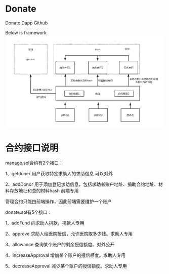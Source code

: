 # Donate
Donate Dapp Github

Below is framework
![image](https://github.com/HiZhongxh/Donate/blob/master/framework.jpg?raw=true)




# 合约接口说明

manage.sol合约有2个接口：

1、getdoner 用户获取特定求助人的求助信息 可以对外

2、addDonor 用于添加登记求助信息，包括求助者账户地址、捐助合约地址、材料存放地址和总的材料hash 前端专用

管理合约只能由前端操作，因此前端需要维护一个账户


donate.sol有5个接口：

1、addFund 向求助人捐款，捐款人专用

2、approve 求助人给医院授信，允许医院取多少钱。求助人专用

3、allowance 查询某个账户的剩余授信额度。对外公开

4、increaseApproval 增加某个账户的授信额度。求助人专用

5、decreaseApproval 减少某个账户的授信额度。求助人专用



